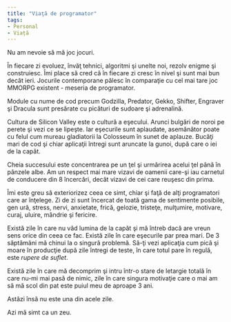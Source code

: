 ```yaml
---
title: "Viaţă de programator"
tags: 
- Personal
- Viață
---
```


Nu am nevoie să mă joc jocuri. 

În fiecare zi evoluez, învăţ tehnici, algoritmi şi unelte noi, rezolv
enigme şi construiesc. Îmi place să cred că în fiecare zi cresc în
nivel şi sunt mai bun decât ieri. Jocurile contemporane pălesc în
comparaţie cu cel mai tare joc MMORPG existent - meseria de
programator.

Module cu nume de cod precum Godzilla, Predator, Gekko, Shifter,
Engraver şi Dracula sunt presărate cu picături de sudoare şi
adrenalină.

Cultura de Silicon Valley este o cultură a eşecului. Arunci bulgări de
noroi pe perete şi vezi ce se lipeşte. Iar eşecurile sunt aplaudate,
asemănător poate cu felul cum mureau gladiatorii la Colosseum în sunet
de aplauze. Bucăţi mari de cod şi chiar aplicaţii întregi sunt
aruncate la gunoi, după care o iei de la capăt.

Cheia succesului este concentrarea pe un ţel şi urmărirea acelui ţel
până în pânzele albe. Am un respect mai mare vizavi de oamenii care-şi
iau carnetul de conducere din 8 încercări, decât vizavi de cei care
reuşesc din prima.

Îmi este greu să exteriorizez ceea ce simt, chiar şi faţă de alţi
programatori care ar înţelege. Zi de zi sunt încercat de toată gama de
sentimente posibile, gen ură, stress, nervi, anxietate, frică,
gelozie, tristeţe, mulţumire, motivare, curaj, uluire, mândrie şi
fericire.

Există zile în care nu văd lumina de la capăt şi mă întreb dacă are
vreun sens orice din ceea ce fac. Există zile în care eşecurile par
prea mari. De 3 săptămâni mă chinui la o singură problemă. Să-ţi
vezi aplicaţia cum pică şi moare în producţie după zile întregi de
teste, în care totul pare în regulă, este *rupere de suflet*.

Există zile în care mă decomprim şi intru într-o stare de letargie
totală în care nu-mi mai pasă de nimic, zile în care singura motivaţie
care o mai am să mă scol din pat este puiul meu de aproape 3 ani.

Astăzi însă nu este una din acele zile.

Azi mă simt ca un zeu.